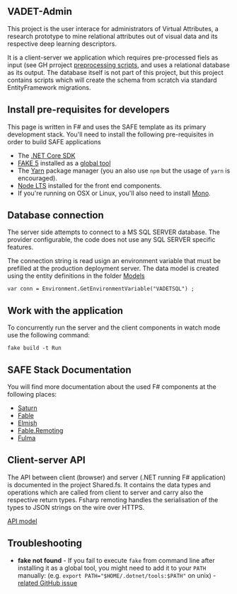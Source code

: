 ## VADET-Admin

This project is the user interace for administrators of Virtual Attributes, a research prototype to mine relational attributes out of visual data and its respective deep learning descriptors.

It is a client-server we application which requires pre-processed fiels as input (see GH prroject [preprocessing scripts](https://github.com/T-Gro/Visual-Attribute-Filtering-Scripts), and uses a relational database as its output. The database itself is not part of this project, but this project contains scripts which will create the schema from scratch via standard EntityFramework migrations.


## Install pre-requisites for developers

This page is written in F# and uses the SAFE template as its primary development stack.
You'll need to install the following pre-requisites in order to build SAFE applications

* The [.NET Core SDK](https://www.microsoft.com/net/download)
* [FAKE 5](https://fake.build/) installed as a [global tool](https://fake.build/fake-gettingstarted.html#Install-FAKE)
* The [Yarn](https://yarnpkg.com/lang/en/docs/install/) package manager (you an also use `npm` but the usage of `yarn` is encouraged).
* [Node LTS](https://nodejs.org/en/download/) installed for the front end components.
* If you're running on OSX or Linux, you'll also need to install [Mono](https://www.mono-project.com/docs/getting-started/install/).

## Database connection
The server side attempts to connect to a MS SQL SERVER database. The provider configurable, the code does not use any SQL SERVER specific features.

The connection string is read usign an environment variable that must be prefilled at the production deployment server.
The data model is created using the entity definitions in the folder [Models](https://github.com/T-Gro/VADET-Admin/tree/master/src/KnnResults.Domain/Models)
```
var conn = Environment.GetEnvironmentVariable("VADETSQL") ;
```

## Work with the application

To concurrently run the server and the client components in watch mode use the following command:

```
fake build -t Run
```


## SAFE Stack Documentation

You will find more documentation about the used F# components at the following places:

* [Saturn](https://saturnframework.org/docs/)
* [Fable](https://fable.io/docs/)
* [Elmish](https://elmish.github.io/elmish/)
* [Fable.Remoting](https://zaid-ajaj.github.io/Fable.Remoting/)
* [Fulma](https://fulma.github.io/Fulma/)

## Client-server API

The API between client (browser) and server (.NET running F# application) is documented in the project Shared.fs.
It contains the data types and operations which are called from client to server and carry also the respective return types.
Fsharp remoting handles the serialisation of the types to JSON strings on the wire over HTTPS.

[API model](https://github.com/T-Gro/VADET-Admin/blob/master/src/Shared/Shared.fs)

## Troubleshooting

* **fake not found** - If you fail to execute `fake` from command line after installing it as a global tool, you might need to add it to your `PATH` manually: (e.g. `export PATH="$HOME/.dotnet/tools:$PATH"` on unix) - [related GitHub issue](https://github.com/dotnet/cli/issues/9321)
